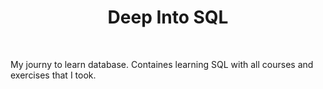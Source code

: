 <h1 align="center">
Deep Into SQL
</h1>

<br />

My journy to learn database. Containes learning SQL with all courses and exercises that I took.
